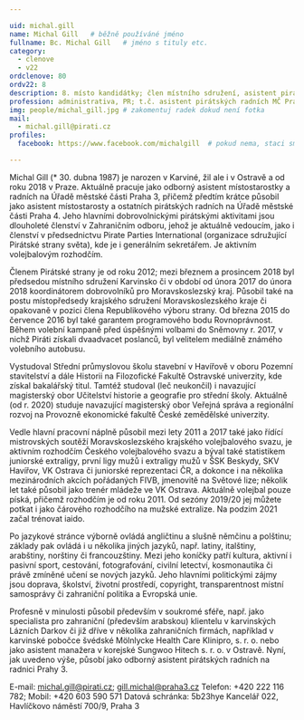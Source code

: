 ```yaml
---

uid: michal.gill
name: Michal Gill  	# běžně používáné jméno
fullname: Bc. Michal Gill  	# jméno s tituly etc.
category:
  - clenove
  - v22
ordclenove: 80
ordv22: 8
description: 8. místo kandidátky; člen místního sdružení, asistent pirátských radních, vedoucí Zahraničního odboru, generální sekretář Pirate Parties International # zobrazuje se v lide
profession: administrativa, PR; t.č. asistent pirátských radních MČ Praha 3
img: people/michal_gill.jpg # zakomentuj radek dokud není fotka
mail:
  - michal.gill@pirati.cz
profiles:
  facebook: https://www.facebook.com/michalgill  # pokud nema, staci smazat tuto radku

---
```

 
Michal Gill (* 30. dubna 1987) je narozen v Karviné, žil ale i v Ostravě a od roku 2018 v Praze. Aktuálně pracuje jako odborný asistent místostarostky a radních na Úřadě městské části Praha 3, přičemž předtím krátce působil jako asistent místostarosty a ostatních pirátských radních na Úřadě městské části Praha 4. Jeho hlavními dobrovolnickými pirátskými aktivitami jsou dlouholeté členství v Zahraničním odboru, jehož je aktuálně vedoucím, jako i členství v předsednictvu Pirate Parties International (organizace sdružující Pirátské strany světa), kde je i generálním sekretářem. Je aktivním volejbalovým rozhodčím.

Členem Pirátské strany je od roku 2012; mezi březnem a prosincem 2018 byl předsedou místního sdružení Karvinsko či v období od února 2017 do února 2018 koordinátorem dobrovolníků pro Moravskoslezský kraj. Působil také na postu místopředsedy krajského sdružení Moravskoslezského kraje či opakovaně v pozici člena Republikového výboru strany. Od března 2015 do července 2016 byl také garantem programového bodu Rovnoprávnost. Během volební kampaně před úspěšnými volbami do Sněmovny r. 2017, v nichž Piráti získali dvaadvacet poslanců, byl velitelem mediálně známého volebního autobusu.

Vystudoval Střední průmyslovou školu stavební v Havířově v oboru Pozemní stavitelství a dále Historii na Filozofické Fakultě Ostravské univerzity, kde získal bakalářský titul. Tamtéž studoval (leč neukončil) i navazující magisterský obor Učitelství historie a geografie pro střední školy. Aktuálně (od r. 2020) studuje navazující magisterský obor Veřejná správa a regionální rozvoj na Provozně ekonomické fakultě České zemědělské univerzity.

Vedle hlavní pracovní náplně působil mezi lety 2011 a 2017 také jako řídící mistrovských soutěží Moravskoslezského krajského volejbalového svazu, je aktivním rozhodčím Českého volejbalového svazu a býval také statistikem juniorské extraligy, první ligy mužů i extraligy mužů v ŠSK Beskydy, SKV Havířov, VK Ostrava či juniorské reprezentaci ČR, a dokonce i na několika mezinárodních akcích pořádaných FIVB, jmenovitě na Světové lize; několik let také působil jako trenér mládeže ve VK Ostrava. Aktuálně volejbal pouze píská, přičemž rozhodčím je od roku 2011. Od sezóny 2019/20 jej můžete potkat i jako čárového rozhodčího na mužské extralize. Na podzim 2021 začal trénovat iaido.

Po jazykové stránce výborně ovládá angličtinu a slušně němčinu a polštinu; základy pak ovládá i u několika jiných jazyků, např. latiny, italštiny, arabštiny, norštiny či francouzštiny. Mezi jeho koníčky patří kultura, aktivní i pasivní sport, cestování, fotografování, civilní letectví, kosmonautika či právě zmíněné učení se nových jazyků. Jeho hlavními politickými zájmy jsou doprava, školství, životní prostředí, copyright, transparentnost místní samosprávy či zahraniční politika a Evropská unie.

Profesně v minulosti působil především v soukromé sféře, např. jako specialista pro zahraniční (především arabskou) klientelu v karvinských Lázních Darkov či již dříve v několika zahraničních firmách, například v karvinské pobočce švédské Mölnlycke Health Care Klinipro, s. r. o. nebo jako asistent manažera v korejské Sungwoo Hitech s. r. o. v Ostravě. Nyní, jak uvedeno výše, působí jako odborný asistent pirátských radních na radnici Prahy 3.

E-mail: michal.gill@pirati.cz; gill.michal@praha3.cz
Telefon: +420 222 116 782; Mobil: +420 603 590 571
Datová schránka: 5b23hye
Kancelář 022, Havlíčkovo náměstí 700/9, Praha 3
